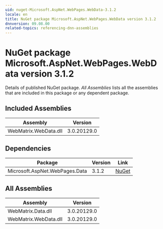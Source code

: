 ```yaml
---
uid: nuget-Microsoft.AspNet.WebPages.WebData-3.1.2
locale: en
title: NuGet package Microsoft.AspNet.WebPages.WebData version 3.1.2
dnnversion: 09.08.00
related-topics: referencing-dnn-assemblies
---
```


# NuGet package Microsoft.AspNet.WebPages.WebData version 3.1.2
Details of published NuGet package.
*All Assemblies* lists all the assemblies that are included in this package or any dependent package.

## Included Assemblies

|Assembly|Version|
|---|---|
|WebMatrix.WebData.dll|3.0.20129.0|

## Dependencies

|Package|Version|Link|
|---|---|---|
|Microsoft.AspNet.WebPages.Data|3.1.2|[NuGet](https://www.nuget.org/packages/Microsoft.AspNet.WebPages.Data/3.1.2)|

## All Assemblies

|Assembly|Version|
|---|---|
|WebMatrix.Data.dll|3.0.20129.0|
|WebMatrix.WebData.dll|3.0.20129.0|

